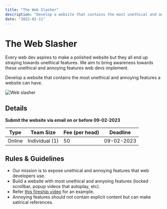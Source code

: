 ```yaml
---
title: "The Web Slasher"
description: "Develop a website that contains the most unethical and annoying features a website can have. "
date: "2022-02-11"
---
```


# The Web Slasher

Every web dev aspires to make a polished website but they all end up straying towards unethical features. We aim to bring awareness towards these unethical and annoying features web devs implement.

Develop a website that contains the most unethical and annoying features a website can have.

<img src="/posters/2023/13.png" alt="Web slasher" class="w-full lg:w-96 mx-auto object-cover" />

## Details

**Submit the website via email on or before 09-02-2023**

| Type   | Team Size      | Fee (per head) | Deadline   |
| ------ | -------------- | -------------- | ---------- |
| Online | Individual (1) | 50             | 09-02-2023 |

## Rules & Guidelines

-   Our mission is to expose unethical and annoying features that web developers use.
-   Build a website with most unethical and annyoing features (locked scrollbar, popup videos that autoplay, etc).
-   Refer [this fireship video](https://www.youtube.com/shorts/8B20fRB78nA) for an example.
-   Annoying features should not contain explicit content but can make satirical references.
